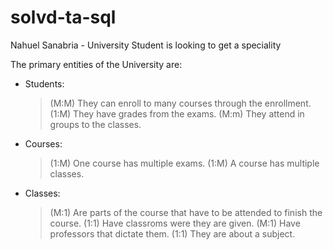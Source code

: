# solvd-ta-sql
Nahuel Sanabria - University
Student is looking to get a speciality


The primary entities of the University are:

- Students:
  > (M:M) They can enroll to many courses through the enrollment.
  > (1:M) They have grades from the exams.
  > (M:m) They attend in groups to the classes.

- Courses:
  > (1:M) One course has multiple exams. 
  > (1:M) A course has multiple classes.
 
- Classes:
  > (M:1) Are parts of the course that have to be attended to finish the course. 
  > (1:1) Have classroms were they are given. 
  > (M:1) Have professors that dictate them. 
  > (1:1) They are about a subject.
